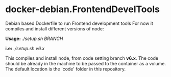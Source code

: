 # docker-debian.FrontendDevelTools

Debian based Dockerfile to run Frontend development tools
For now it compiles and install different versions of node:

**Usage:** 
*./setup.sh BRANCH*

**i.e:**
*./setup.sh v6.x*

This compiles and install node, from code setting branch **v6.x**.
The code should be already in the machine to be passed to the container as a volume.
The default location is the 'code' folder in this repository.
